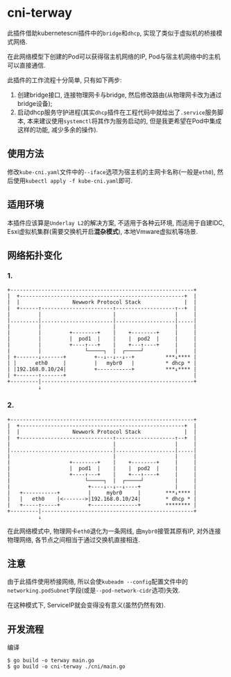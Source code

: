 # cni-terway

此插件借助kubernetescni插件中的`bridge`和`dhcp`, 实现了类似于虚拟机的桥接模式网络. 

在此网络模型下创建的Pod可以获得宿主机网络的IP, Pod与宿主机网络中的主机可以直接通信.

此插件的工作流程十分简单, 只有如下两步:

1. 创建bridge接口, 连接物理网卡与bridge, 然后修改路由(从物理网卡改为通过bridge设备);
2. 启动dhcp服务守护进程(其实`dhcp`插件在工程代码中就给出了`.service`服务脚本, 本来建议使用`systemctl`将其作为服务启动的, 但是我更希望在Pod中集成这样的功能, 减少多余的操作).

## 使用方法

修改`kube-cni.yaml`文件中的`--iface`选项为宿主机的主网卡名称(一般是`eth0`), 然后使用`kubectl apply -f kube-cni.yaml`即可.

## 适用环境

本插件应该算是`Underlay L2`的解决方案, 不适用于各种云环境, 而适用于自建IDC, Esxi虚拟机集群(需要交换机开启**混杂模式**), 本地Vmware虚拟机等场景.

## 网络拓扑变化

### 1.

```
+-----------------------------------------------------------+
|  +-----------------------------------------------------+  |
|  |                 Newwork Protocol Stack              |  |
|  +------↑-----------------------↑-------------------↑--+  |
|         |                       |                   |     |
|.........|.......................|...................|.....|
|         |                       |                   |     |
|         |         +--------+    |    +--------+     |     |
|         |         |  pod1  |    |    |  pod2  |     |     |
|         |         +----↑---+    |    +---↑----+     |     |
|         |              └─────┐  |  ┌─────┘          |     |
| +-------↓-------+         +--↓--↓--↓--+          ***↓**** |
| |      eth0     |         |   mybr0   |          * dhcp * |
| |192.168.0.10/24|         +-----------+          ***↓**** |
| +-------↑-------+                                         |
+---------|-------------------------------------------------+
          ↓
```

### 2. 

```
+-----------------------------------------------------------+
|  +-----------------------------------------------------+  |
|  |                 Newwork Protocol Stack              |  |
|  +------------------------------↑-------------------↑--+  |
|                                 |                   |     |
|.................................|...................|.....|
|                                 |                   |     |
|                   +--------+    |    +--------+     |     |
|                   |  pod1  |    |    |  pod2  |     |     |
|                   +----↑---+    |    +---↑----+     |     |
|                        └─────┐  |  ┌─────┘          |     |
|                         +----↓--↓--↓----+           |     |
|   +-----------+         |     mybr0     |        ***↓**** |
|   |   eth0    |<------->|192.168.0.10/24|        * dhcp * |
|   +-----↑-----+         +---------------+        ******** |
+---------|-------------------------------------------------+
          ↓
```

在此网络模式中, 物理网卡`eth0`退化为一条网线, 由`mybr0`接管其原有IP, 对外连接物理网络, 各节点之间相当于通过交换机直接相连.

## 注意

由于此插件使用桥接网络, 所以会使`kubeadm --config`配置文件中的`networking.podSubnet`字段(或是`--pod-network-cidr`选项)失效.

在这种模式下, ServiceIP就会变得没有意义(虽然仍然有效).

## 开发流程

编译

```
$ go build -o terway main.go
$ go build -o cni-terway ./cni/main.go
```

